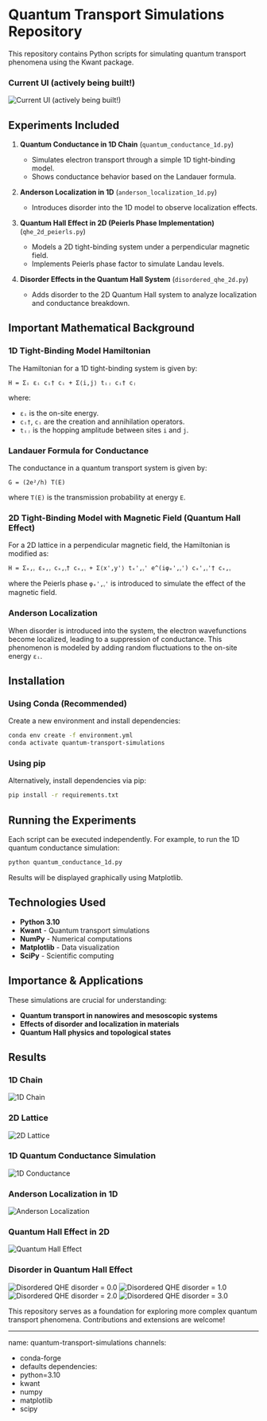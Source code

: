 # Quantum Transport Simulations Repository

This repository contains Python scripts for simulating quantum transport phenomena using the Kwant package.

### Current UI (actively being built!)
![Current UI (actively being built!)](images/ui.png)

## Experiments Included

1. **Quantum Conductance in 1D Chain** (`quantum_conductance_1d.py`)
   - Simulates electron transport through a simple 1D tight-binding model.
   - Shows conductance behavior based on the Landauer formula.

2. **Anderson Localization in 1D** (`anderson_localization_1d.py`)
   - Introduces disorder into the 1D model to observe localization effects.

3. **Quantum Hall Effect in 2D (Peierls Phase Implementation)** (`qhe_2d_peierls.py`)
   - Models a 2D tight-binding system under a perpendicular magnetic field.
   - Implements Peierls phase factor to simulate Landau levels.

4. **Disorder Effects in the Quantum Hall System** (`disordered_qhe_2d.py`)
   - Adds disorder to the 2D Quantum Hall system to analyze localization and conductance breakdown.

## Important Mathematical Background

### **1D Tight-Binding Model Hamiltonian**
The Hamiltonian for a 1D tight-binding system is given by:

```
H = Σᵢ εᵢ cᵢ† cᵢ + Σ⟨i,j⟩ tᵢⱼ cᵢ† cⱼ
```

where:
- `εᵢ` is the on-site energy.
- `cᵢ†`, `cᵢ` are the creation and annihilation operators.
- `tᵢⱼ` is the hopping amplitude between sites `i` and `j`.

### **Landauer Formula for Conductance**
The conductance in a quantum transport system is given by:

```
G = (2e²/h) T(E)
```

where `T(E)` is the transmission probability at energy `E`.

### **2D Tight-Binding Model with Magnetic Field (Quantum Hall Effect)**
For a 2D lattice in a perpendicular magnetic field, the Hamiltonian is modified as:

```
H = Σₓ,ᵧ εₓ,ᵧ cₓ,ᵧ† cₓ,ᵧ + Σ⟨x',y'⟩ tₓ',ᵧ' e^(iφₓ',ᵧ') cₓ',ᵧ'† cₓ,ᵧ
```

where the Peierls phase `φₓ',ᵧ'` is introduced to simulate the effect of the magnetic field.

### **Anderson Localization**
When disorder is introduced into the system, the electron wavefunctions become localized, leading to a suppression of conductance. This phenomenon is modeled by adding random fluctuations to the on-site energy `εᵢ`.

## Installation

### Using Conda (Recommended)
Create a new environment and install dependencies:
```bash
conda env create -f environment.yml
conda activate quantum-transport-simulations
```

### Using pip
Alternatively, install dependencies via pip:
```bash
pip install -r requirements.txt
```

## Running the Experiments
Each script can be executed independently. For example, to run the 1D quantum conductance simulation:
```bash
python quantum_conductance_1d.py
```
Results will be displayed graphically using Matplotlib.

## Technologies Used
- **Python 3.10**
- **Kwant** - Quantum transport simulations
- **NumPy** - Numerical computations
- **Matplotlib** - Data visualization
- **SciPy** - Scientific computing

## Importance & Applications
These simulations are crucial for understanding:
- **Quantum transport in nanowires and mesoscopic systems**
- **Effects of disorder and localization in materials**
- **Quantum Hall physics and topological states**

## Results

### 1D Chain
![1D Chain](images/1d_chain.jpg)

### 2D Lattice
![2D Lattice](images/2d_lattice.jpg)

### 1D Quantum Conductance Simulation
![1D Conductance](images/1d_conductance.jpg)

### Anderson Localization in 1D
![Anderson Localization](images/anderson_localization.jpg)

### Quantum Hall Effect in 2D
![Quantum Hall Effect](images/qhe_disorder_0.jpg)

### Disorder in Quantum Hall Effect
![Disordered QHE disorder = 0.0](images/qhe_disorder_0.jpg)
![Disordered QHE disorder = 1.0](images/qhe_disorder_1.jpg)
![Disordered QHE disorder = 2.0](images/qhe_disorder_2.jpg)
![Disordered QHE disorder = 3.0](images/qhe_disorder_3.jpg)

This repository serves as a foundation for exploring more complex quantum transport phenomena. Contributions and extensions are welcome!

---

name: quantum-transport-simulations
channels:
  - conda-forge
  - defaults
dependencies:
  - python=3.10
  - kwant
  - numpy
  - matplotlib
  - scipy
